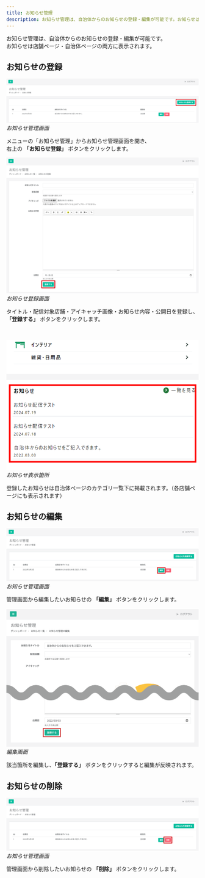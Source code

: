 ```yaml
---
title: お知らせ管理
description: お知らせ管理は、自治体からのお知らせの登録・編集が可能です。お知らせは店舗ページ・自治体ページの両方に表示されます。
---
```


お知らせ管理は、自治体からのお知らせの登録・編集が可能です。  
お知らせは店舗ページ・自治体ページの両方に表示されます。

## お知らせの登録

![お知らせ管理画面](../../../assets/images/lg_news_01.png)
*お知らせ管理画面*

メニューの「お知らせ管理」からお知らせ管理画面を開き、  
右上の **「お知らせ登録」** ボタンをクリックします。

![お知らせ登録画面](../../../assets/images/lg_news_02.png) 
*お知らせ登録画面*

タイトル・配信対象店舗・アイキャッチ画像・お知らせ内容・公開日を登録し、  
**「登録する」** ボタンをクリックします。

&nbsp;
&nbsp;
&nbsp;

![お知らせ表示箇所](../../../assets/images/lg_news_03.png) 
*お知らせ表示箇所*

登録したお知らせは自治体ページのカテゴリ一覧下に掲載されます。（各店舗ページにも表示されます）

## お知らせの編集

![お知らせ管理画面](../../../assets/images/lg_news_04.png)
*お知らせ管理画面*

管理画面から編集したいお知らせの **「編集」** ボタンをクリックします。

![編集画面](../../../assets/images/lg_news_05.png)
*編集画面*

該当箇所を編集し、**「登録する」** ボタンをクリックすると編集が反映されます。

## お知らせの削除

![お知らせ管理画面](../../../assets/images/lg_news_06.png)
*お知らせ管理画面*

管理画面から削除したいお知らせの **「削除」** ボタンをクリックします。